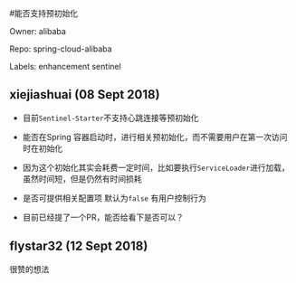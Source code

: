 #能否支持预初始化

Owner: alibaba

Repo: spring-cloud-alibaba

Labels: enhancement sentinel 

## xiejiashuai (08 Sept 2018)

- 目前`Sentinel-Starter`不支持心跳连接等预初始化

- 能否在Spring 容器启动时，进行相关预初始化，而不需要用户在第一次访问时在初始化
- 因为这个初始化其实会耗费一定时间，比如要执行`ServiceLoader`进行加载，虽然时间短，但是仍然有时间损耗
- 是否可提供相关配置项 默认为`false` 有用户控制行为
- 目前已经提了一个PR，能否给看下是否可以？

## flystar32 (12 Sept 2018)

很赞的想法

